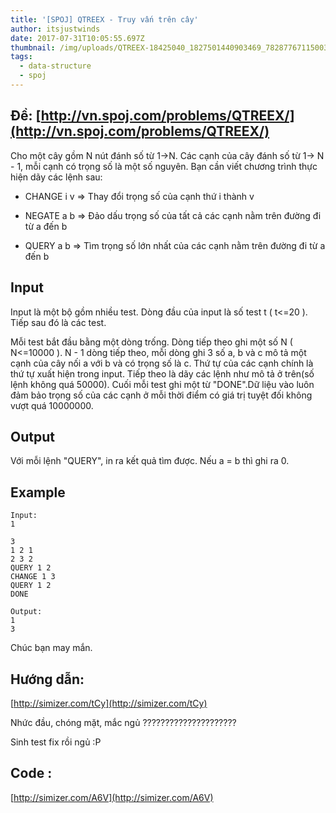 ```yaml
---
title: '[SPOJ] QTREEX - Truy vấn trên cây'
author: itsjustwinds
date: 2017-07-31T10:05:55.697Z
thumbnail: /img/uploads/QTREEX-18425040_1827501440903469_7828776711500337584_n.jpg
tags:
  - data-structure
  - spoj
---
```

##  Đề: [http://vn.spoj.com/problems/QTREEX/](http://vn.spoj.com/problems/QTREEX/)
Cho một cây gồm N nút đánh số từ 1-&gt;N. Các cạnh của cây đánh số từ 1-&gt; N - 1, mỗi cạnh có trọng số là một số nguyên. Bạn cần viết chương trình thực hiện dãy các lệnh sau:

* CHANGE i v =&gt; Thay đổi trọng số của cạnh thứ i thành v

* NEGATE a b =&gt; Đảo dấu trọng số của tất cả các cạnh nằm trên đường đi từ a đến b

* QUERY a b =&gt; Tìm trọng số lớn nhất của các cạnh nằm trên đường đi từ a đến b

## Input

Input là một bộ gồm nhiều test. Dòng đầu của input là số test t \( t&lt;=20 \). Tiếp sau đó là các test.

Mỗi test bắt đầu bằng một dòng trống. Dòng tiếp theo ghi một số N \( N&lt;=10000 \). N - 1 dòng tiếp theo, mỗi dòng ghi 3 số a, b và c mô tả một cạnh của cây nối a với b và có trọng số là c. Thứ tự của các cạnh chính là thứ tự xuất hiện trong input. Tiếp theo là dãy các lệnh như mô tả ở trên\(số lệnh không quá 50000\). Cuối mỗi test ghi một từ "DONE".Dữ liệu vào luôn đảm bảo trọng số của các cạnh ở mỗi thời điểm có giá trị tuyệt đối không vượt quá 10000000.

## Output

Với mỗi lệnh "QUERY", in ra kết quả tìm được. Nếu a = b thì ghi ra 0.

## Example

```
Input:
1

3
1 2 1
2 3 2
QUERY 1 2
CHANGE 1 3
QUERY 1 2
DONE

Output:
1
3
```

Chúc bạn may mắn.

## Hướng dẫn: 
[http://simizer.com/tCy](http://simizer.com/tCy)


Nhức đầu, chóng mặt, mắc ngủ ?????????????????????

Sinh test fix rồi ngủ :P

## Code :

[http://simizer.com/A6V](http://simizer.com/A6V)








